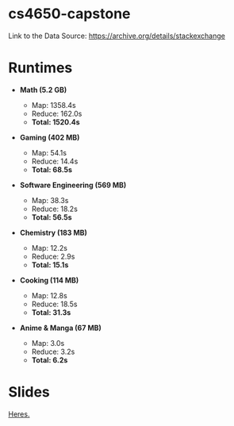 # cs4650-capstone

Link to the Data Source:
https://archive.org/details/stackexchange

# Runtimes 

* __Math (5.2 GB)__
  - Map: 1358.4s
  - Reduce: 162.0s
  - __Total: 1520.4s__

* __Gaming (402 MB)__
  - Map: 54.1s
  - Reduce: 14.4s
  - __Total: 68.5s__

* __Software Engineering (569 MB)__
  - Map: 38.3s
  - Reduce: 18.2s
  - __Total: 56.5s__

* __Chemistry (183 MB)__
  - Map: 12.2s
  - Reduce: 2.9s
  - __Total: 15.1s__
  
* __Cooking (114 MB)__
  - Map: 12.8s
  - Reduce: 18.5s
  - __Total: 31.3s__

* __Anime & Manga (67 MB)__
  - Map: 3.0s
  - Reduce: 3.2s
  - __Total: 6.2s__

# Slides
[Heres.](https://docs.google.com/presentation/d/1GLqh5cuz208eRSCihCxEpygSumX3abl0HJ2F8DUyY3I/edit?usp=sharing)
